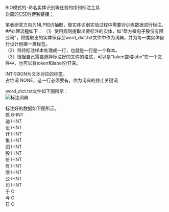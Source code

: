 
BIO模式的-命名实体识别等任务的序列标注工具<br>
[对应的CSDN博客链接：](https://blog.csdn.net/broccoli2/article/details/103561708)<br>

笔者研究方向为NLP知识抽取，做实体识别实验过程中需要对训练数据进行标注。</br>
##处理流程如下：
（1）使用规则提取出要标注的实体，如“盈方微电子股份有限公司”，将提取出的实体保存至word_dict.txt文件中作为词典，并为每一类实体自行设计创建一类标签。</br>
（2）将待标注样本处理成一行，也就是一行是一个样本。</br>
（3）根据自己需要选择标注好的文件的格式，可以是“taken空格labe”在一个文件中，也可以将token和label分开来。</br>

INT与BON为文本对应的标签。</br>
占位词 NONE，这一行必须要有，作为词典的停止关键词</br>

word_dict.txt文件如下图所示：<br>
![标注词典](image/word_dict.png)<br>



标注好的数据如下图所示。<br>
启 B-INT<br>
迪 I-INT<br>
设 I-INT<br>
计 I-INT<br>
集 I-INT<br>
团 I-INT<br>
股 I-INT<br>
份 I-INT<br>
有 I-INT<br>
限 I-INT<br>
公 I-INT<br>
司 I-INT<br>
于 O <br>
今 O<br>
日 O<br>







